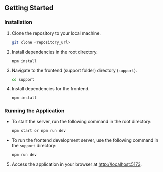 ## Getting Started

### Installation

1. Clone the repository to your local machine.
    ```bash
    git clone <repository_url>
    ```

2. Install dependencies in the root directory.
    ```bash
    npm install
    ```

3. Navigate to the frontend (support folder) directory (`support`).
    ```bash
    cd support
    ```

4. Install dependencies for the frontend.
    ```bash
    npm install
    ```

### Running the Application

- To start the server, run the following command in the root directory:
    ```bash
    npm start or npm run dev
    ```

- To run the frontend development server, use the following command in the `support` directory:
    ```bash
    npm run dev
    ```

5. Access the application in your browser at [http://localhost:5173](http://localhost:5173).
